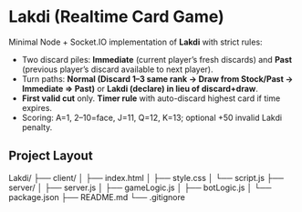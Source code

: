 # Lakdi (Realtime Card Game)

Minimal Node + Socket.IO implementation of **Lakdi** with strict rules:
- Two discard piles: **Immediate** (current player’s fresh discards) and **Past** (previous player’s discard available to next player).
- Turn paths: **Normal (Discard 1–3 same rank → Draw from Stock/Past → Immediate ⇒ Past)** or **Lakdi (declare) in lieu of discard+draw**.
- **First valid cut** only. **Timer rule** with auto-discard highest card if time expires.
- Scoring: A=1, 2–10=face, J=11, Q=12, K=13; optional +50 invalid Lakdi penalty.

## Project Layout
Lakdi/
├── client/
│ ├── index.html
│ ├── style.css
│ └── script.js
├── server/
│ ├── server.js
│ ├── gameLogic.js
│ ├── botLogic.js
│ └── package.json
├── README.md
└── .gitignore
